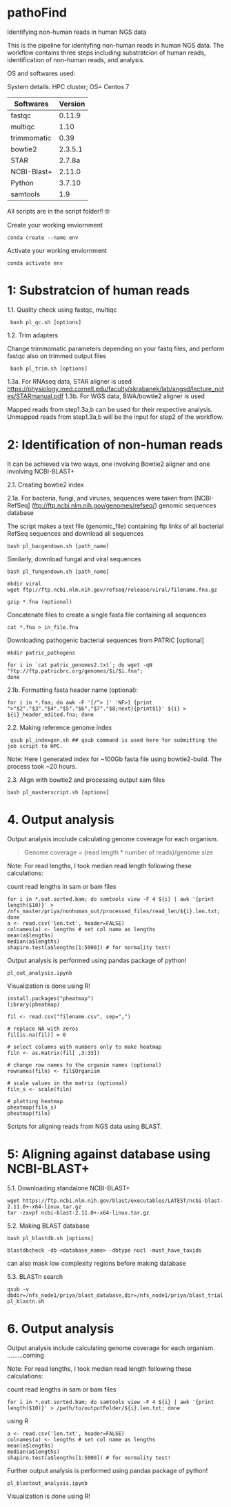 # pathoFind

Identifying non-human reads in human NGS data

This is the pipeline for identyfing non-human reads in human NGS data. The workflow contains three steps including substratcion of human reads, identification of non-human reads, and analysis.

OS and softwares used:

System details: HPC cluster; OS= Centos 7

| Softwares | Version |
| --------- | --------|
| fastqc	 |	0.11.9 |
| multiqc  	 |	1.10	|
| trimmomatic    |  0.39	| 
| bowtie2   	| 2.3.5.1 	|
| STAR 		| 2.7.8a	|
| NCBI-Blast+	| 2.11.0	|
| Python 	|	3.7.10  |
| samtools 	| 1.9		|

All scripts are in the script folder!! 🤓

Create your working enviornment 

	conda create --name env 
	 
Activate your working enviornment 

	conda activate env
	
# 1: Substratcion of human reads

1.1. Quality check using fastqc, multiqc
	
	 bash pl_qc.sh [options]


1.2. Trim adapters 

Change trimmomatic parameters depending on your fastq files, and perform fastqc also on trimmed output files 

	 bash pl_trim.sh [options]

1.3a. For RNAseq data, STAR aligner is used  https://physiology.med.cornell.edu/faculty/skrabanek/lab/angsd/lecture_notes/STARmanual.pdf
1.3b. For WGS data, BWA/bowtie2 aligner is used 

Mapped reads from step1.3a,b can be used for their respective analysis. 
Unmapped reads from step1.3a,b will be the input for step2 of the workflow.

# 2: Identification of non-human reads

It can be achieved via two ways, one involving Bowtie2 aligner and one involving NCBI-BLAST+

2.1. Creating bowtie2 index 

2.1a. For bacteria, fungi, and viruses, sequences were taken from [NCBI-RefSeq] (ftp://ftp.ncbi.nlm.nih.gov/genomes/refseq/) genomic sequences database

The script makes a text file (genomic_file) containing ftp links of all bacterial RefSeq sequences and download all sequences 

	bash pl_bacgendown.sh [path_name]		

Similarly, download fungal and viral sequences

	bash pl_fungendown.sh [path_name]

	mkdir viral
	wget ftp://ftp.ncbi.nlm.nih.gov/refseq/release/viral/filename.fna.gz 

	gzip *.fna (optional)

Concatenate files to create a single fasta file containing all sequences

	cat *.fna > in_file.fna

Downloading pathogenic bacterial sequences from PATRIC [optional]

	mkdir patric_pathogens

	for i in `cat patric_genomes2.txt`; do wget -qN "ftp://ftp.patricbrc.org/genomes/$i/$i.fna";
	done
    
2.1b. Formatting fasta header name (optional):

	for i in *.fna; do awk -F '[/^> ]' 'NF>1 {print ">"$2"."$3"."$4"."$5"."$6"."$7"."$8;next}{print$1}' ${i} > ${i}_header_edited.fna; done



2.2. Making reference genome index
        
	 qsub pl_indexgen.sh ## qsub command is used here for submitting the job script to HPC.

Note: Here I generated index for ~100Gb fasta file using bowtie2-build. The process took ~20 hours.   

2.3. Align with bowtie2 and processing output sam files

	bash pl_masterscript.sh [options]

# 4. Output analysis

Output analysis incclude calculating genome coverage for each organism. 
> Genome coverage = (read length * number of reads)/genome size

Note: For read lengths, I took median read length following these calculations:
	
count read lengths in sam or bam files

	for i in *.out.sorted.bam; do samtools view -F 4 ${i} | awk '{print length($10)}' > /nfs_master/priya/nonhuman_out/processed_files/read_len/${i}.len.txt; done
	a <- read.csv('len.txt', header=FALSE)
	colnames(a) <- lengths # set col name as lengths 
	mean(a$lengths)
	median(a$lengths)
	shapiro.test(a$lengths[1:5000]) # for normality test!


Output analysis is performed using pandas package of python! 
	
	pl_out_analysis.ipynb 

Visualization is done using R!
	
	install.packages("pheatmap")
	library(pheatmap)
	
	fil <- read.csv("filename.csv", sep=",")
	
	# replace NA with zeros
	fil[is.na(fil)] = 0
	
	# select columns with numbers only to make heatmap
	filn <- as.matrix(fil[ ,3:33])
	
	# change row names to the organim names (optional)
	rownames(filn) <- fil$Organism 
	
	# scale values in the matrix (optional)
	filn_s <- scale(filn)
	
	# plotting heatmap
	pheatmap(filn_s)
	pheatmap(filn)
	
Scripts for aligning reads from NGS data using BLAST. 

# 5: Aligning against database using NCBI-BLAST+ 


5.1. Downloading standalone NCBI-BLAST+ 
	
	wget https://ftp.ncbi.nlm.nih.gov/blast/executables/LATEST/ncbi-blast-2.11.0+-x64-linux.tar.gz
	tar -zxvpf ncbi-blast-2.11.0+-x64-linux.tar.gz


5.2. Making BLAST database

	bash pl_blastdb.sh [options]

	blastdbcheck -db <database_name> -dbtype nucl -must_have_taxids 
	
can also mask low complexity regions before making database


5.3. BLASTn search 

	qsub -v dbdir=/nfs_node1/priya/blast_database,dir=/nfs_node1/priya/blast_trial pl_blastn.sh

# 6. Output analysis

Output analysis include calculating genome coverage for each organism. 
 .........coming


Note: For read lengths, I took median read length following these calculations:
	
count read lengths in sam or bam files

	for i in *.out.sorted.bam; do samtools view -F 4 ${i} | awk '{print length($10)}' > /path/to/outputFolder/${i}.len.txt; done

using R

	a <- read.csv('len.txt', header=FALSE)
	colnames(a) <- lengths # set col name as lengths 
	mean(a$lengths)
	median(a$lengths)
	shapiro.test(a$lengths[1:5000]) # for normality test!

Further output analysis is performed using pandas package of python! 
	
	pl_blastout_analysis.ipynb 

Visualization is done using R!
	


